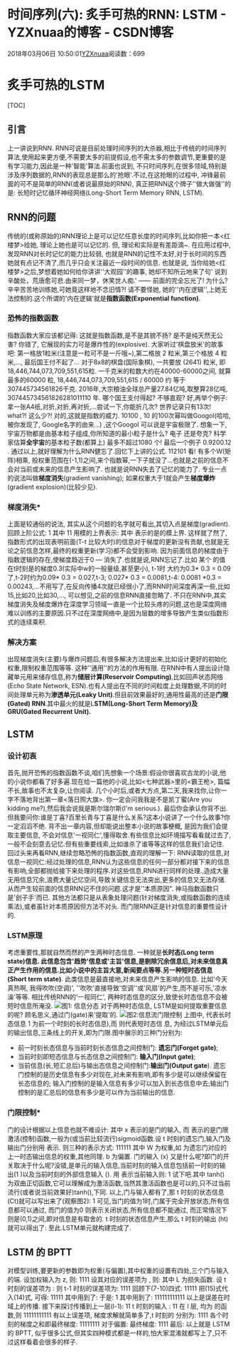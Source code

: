 # 时间序列(六): 炙手可热的RNN: LSTM - YZXnuaa的博客 - CSDN博客
2018年03月06日 10:50:01[YZXnuaa](https://me.csdn.net/YZXnuaa)阅读数：699
# 炙手可热的LSTM
[TOC]
## 引言
上一讲说到RNN. RNN可说是目前处理时间序列的大杀器,相比于传统的时间序列算法,使用起来更方便,不需要太多的前提假设,也不需太多的参数调节,更重要的是有学习能力,因此是一种'智能'算法.前面也说到, 不只时间序列,在很多领域,特别是涉及序列数据的,RNN的表现总是那么的'抢眼'.不过,在这抢眼的过程中, 冲锋最前面的可不是简单的RNN(或者说最原始的RNN), 真正把RNN这个牌子''做大做强''的是: 长短时记忆循环神经网络(Long-Short Term Memory RNN, LSTM).
## RNN的问题
传统的(或称原始的)RNN理论上是可以记忆任意长度的时间序列,比如你把一本<红楼梦>给她, 理论上她也是可以记忆的. 但, 理论和实际是有差距滴~.
在应用过程中,发现RNN对长时记忆的能力比较弱, 也就是RNN的记性不太好,对于长时间的东西她就有点记不清了,而几乎只会关注最近一段时间的信息. 也就是说, 当你给她<红楼梦>之后,梦想着她如何给你讲讲''大观园''的趣事, 她却不知所云地来了句' 说到辛酸处，荒唐愈可悲.由来同一梦，休笑世人痴.' —— 前面的完全忘光了! 为什么?辛辛苦苦地训练她,可她竟这样地不念旧情?! 请不要怪她, 她的''内在逻辑'',上她无法控制的.这个所谓的'内在逻辑'就是**指数函数(Exponential function)**.
### 恐怖的指数函数
指数函数大家应该都记得:
这就是指数函数,是不是其貌不扬? 是不是纯天然无公害? 你错了, 它展现的实力可是爆炸性的(explosive). 大家听过'棋盘放米'的故事吧: 第一格放1粒米(注意是一粒可不是一斤哦~),第二格放 2 粒米,第三个格放 4 粒米,…, 最后国王付不起了... 对于8x8的棋盘(国际象棋), 一共要放 (2641) 粒米, 即18,446,744,073,709,551,615粒. 一千克米的粒数大约在40000-60000之间, 就算最多的60000 粒, 18,446,744,073,709,551,615 / 60000 约 等于 307445734561826千克. 2016年,大宗粮油全球总产量27.84亿吨,取整算28亿吨, 307445734561826281011110
 年. 哪个国王支付得起?
不够直观? 好,再举个例子: 拿一张A4纸,对折,对折,再对折,…尝试一下,你能折几次? 世界记录只有13次! what?! 这么少?! 对的,这就是指数的威力.
10100
, 10 的100次幂叫做Googol(哈哈,被你发现了, Google名字的由来...) ,这个Googol 可以说是宇宙极限了. 想象一下, 宇宙万物都是由基本粒子组成,你所知道的最小粒子是什么? 电子 还是夸克? 科学家估算**全宇宙**的基本粒子数(都算上) 最多不超过1080
个!
最后一个例子 0.9200.12
.
通过以上,就好理解为什么RNN健忘了.回忆下上讲的公式.
112101
看! 有多个W(矩阵)相乘, 般权重范围在(-1,1)之间,来个指数幂,一下子就没了...也就是之前的信息不会对当前或未来的信息产生影响了. 也就是说RNN失去了记忆的能力了.
专业一点的说法叫做**梯度消失**(gradient vanishing); 如果权重大于1就会产生**梯度爆炸**(gradient explosion)(比较少见).
### 梯度消失*
上面是较通俗的说法, 其实从这个问题的名字就可看出,其切入点是梯度(gradient).
回顾上阶公式:
1
其中
11
用模的上界表示:
其中 表示的是的模上界. 这样就了然了, 指数形式的出现表明前面(T-t 比较大时)的信息对于梯度的更新没有贡献,也就是无论之前信息怎样,最终的权重更新(学习)都不会受到影响. 因为前面信息的梯度由于指数逻辑的存在,使梯度趋近于0 — 消失了.也就是说,RNN忘记了.比如 某个
的值在t时刻是的梯度0.3(实际中w的一般量级,甚至更小), t-1时 大约为0.3* 0.3 = 0.09了,t-2时约为0.09* 0.3 = 0.027,t-3; 0.027* 0.3 = 0.0081,t-4: 0.0081 *0.3 = 0.00243,…不用写了,在反向传播4次就已经很小了,而RNN时间深度再深一些,比如15,比如20,比如30,…, 可以想见,之前的信息RNN直接忽略了.
不只在RNN中,其实梯度消失及梯度爆炸在深度学习领域一直是一个比较头疼的问题,这也是深度网络难以训练的主要原因.只不过在深度网络中,是因为层数的增多导致产生类似指数形式的连续乘积.
### 解决方案
出现梯度消失(主要)与爆炸问题后,有很多解决方法提出来,比如设计更好的初始化权重,限制权重范围等等. 这种''通用''的方法的作用有限. 在RNN中有人提出设计隐藏单元用来储存信息,称为**储层计算(Reservoir Computing)**,比如回声状态网络(Echo State Network, ESN).也有人提出在不同的时间粒度上处理数据,不同的时间处理单元称为**渗透单元(Leaky Unit)**.但目前效果最好的,通用性最高的还是**门限(Gated) RNN**.其中最火的就是L**STM(Long-Short Term Memory)及GRU(Gated Recurrent Unit).**
## LSTM
### 设计初衷
首先,抛开恐怖的指数函数不谈,咱们先想象一个场景:假设你很喜欢古龙的小说,他的小说你都看了好多遍.现在给一篇他的小说,比如<七种武器>里的<霸王枪>, 篇幅不长,故事也不太复杂,让你阅读. 几个小时后,或者大方点,第二天,我来找你,让你一字不落地背出第一章<落日照大旗>. 你一定会问我我是不是凯丁蜜(Are you kidding me?),然后我会说我是斯尔瑞尔斯(I'm serious.). 最后你会承认你背不出. 但我要问你:谁是丁喜?百里长青与丁喜是什么关系?这本小说讲了一个什么故事?你一定滔滔不绝.
背不出一章内容,但却能说出整本小说的故事梗概, 是因为我们会提取主要信息, 不会对信息'一视同仁',懂得取舍.有些信息比如环境描写看看就过去了,一般不会刻意去记忆.但有些重要线索,比如谁杀了谁等等这样的信息我们会记住.
回过头来再看RNN,继续忽略恐怖的指数函数,直观的理解一下: RNN读取的信息,对信息一视同仁:经过处理的信息,RNN认为这些信息的任何一部分都对接下来的信息有影响,全部都抛给接下来处理的程序.对这些信息,RNN进行同样的处理.,造成大量无用信息冗余,浪费大量记忆空间,导致关键信息无法突出,更多的信息又无法存储.从而产生较前面的信息RNN记不住的问题.这才是''本质原因". 神马指数函数只是'刽子手'而已.
其他方法都只是从表象处理问题(针对梯度消失,或指数函数的连续乘法),或者虽针对本质原因但方法不对头. 而门限RNN正是针对信息的重要性设计的.
### LSTM原理
考虑重要性,那就自然而然的产生两种时态信息. 一种就是**长时态(Long term state)**信息. 此信息包含'趋势'信息或'主旨'信息,是剔除冗余信息后,对未来信息真正产生作用的信息.比如小说中的主旨大意,新闻要点等等.另一种**短时态信息(Short term state)**. 此类信息是最直接地,对未来信息产生影响的信息. 比如'今天真热啊, 我得吹吹(空调)', ''吹吹'直接导致'空调''或'风扇'的产生,而不是可乐,'凉水澡'等等.
相比传统RNN的'一视同仁', 两种时态信息的区分,致使长时态信息不会被短时信息所淹没.
![](https://images2017.cnblogs.com/blog/1034295/201708/1034295-20170807055405424-1155716951.png)
​ 图1: 信息分态
对于两种时态信息, LSTM是如何提取重要信息的呢? 顾名思义,通过门(gate)来'提取'的.
![](https://images2017.cnblogs.com/blog/1034295/201708/1034295-20170807055415752-940441398.png)
​ 图2:信息流门限控制
上图中, 
 代表长时态信息 1 为前一个时刻的长时态信息),而  则代表短时态信 息, 
 为经过LSTM单元后的输出信息,三条线上的开关,即为门限.图中展示的三种门分别为:
- 前一时刻长态信息与当前时刻长态信息之间控制门: **遗忘门(Forget gate)**;
- 当前时刻即短态信息与长态信息之间控制门: **输入门(Input gate)**;
- 当前信息(长,短汇总后)与输出态信息之间控制门:**输出门(Output gate**).
遗忘门控制的是历史信息有多少对现在,对未来有影响,即有多少是可以继续保留在长态信息的; 输入门控制的是输入信息有多少可以加入到长态信息中去;输出门控制的是汇总后的信息有多少是可以作为当前输出的信息.
### 门限控制*
门的设计根据以上信息也就不难设计:
其中 x 表示的是门的输入, 而  表示的是门限激活(控制)函数,一般为(或当前比较流行)sigmoid函数.设 t 时刻的遗忘门,输入门及输出门分别用  表示. 则三种的表示方式:
111111
其中 W 为权重,如 
 为遗忘门对应的上一时态输出信息的权重,其他同理. b 为偏置.
门的输入 (x) 又是什么呢?即门的开关取决于什么呢?没错,是单元的输入信息,当前时刻的输入信息包括前一时刻的输出(1
)以及当前时刻的外部信息输入 (). 用  表示当前输入则:
1
试下吧.其中 tanh() 为双曲正切函数,它可以理解成为激活函数,当然其激活函数也是可以的,只不过当前流行(或者说当前效果好)tanh(),下同.
以上,门与输入都有了,那 t 时刻的状态信息(Ct)就可以写出来了(观察图2):
1
可见,当门的值为1时,门属于完全开放状态,所有信息都可以通过, 而门的值为0 则表示关闭状态,所有信息都不能通过, 而正常情况下则是(0,1)之间,即对信息是有取舍的.
t 时刻的状态信息产生,那么 t 时刻的输出 (ht) 就可以得出了:
至此.LSTM单元就构建完成了.
## LSTM 的 BPTT
对模型训练,要更新的参数即为权重(与偏置),其中权重的设置有四处,三个门与输入的端.
设加权输入为 z, 则:
1111
设其对应的误差项为 , 则:
其中 L 为损失函数.
设 t 时刻的误差项为 
:
则 t-1 时刻的误差项为:
1111
回顾下(7-10)四式:
11111
把(15)式代入(14)式, 可得:
11111
其中用到了:
于是:
1
其中用到了:
111111111111
以上是误差在时域上的传播.
接下来探讨传播到上一层(l-1):
11
t 时刻的输入  :
11
在 l 层,  均为 的函数,则
11111111111
有以上误差项, 梯度求解就简单多了,t 时刻的  分别为:
1111
各个时刻的梯度之和即最终梯度:
11111111
对于偏置:
最终梯度:
1111
最后:
以上就是 LSTM 的 BPTT, 似乎很多公式,但其实四种模式都是一样的,怕大家混淆就都写上了,只不过这样看着会很多的样子.            
